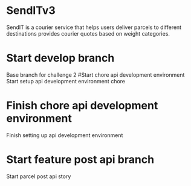# SendITv3
SendIT is a courier service that helps users deliver parcels to different destinations provides courier quotes based on weight categories.
# Start develop branch
Base branch for challenge 2
#Start chore api development environment
Start setup api development environment chore
# Finish chore api development environment
Finish setting up api development environment
# Start feature post api branch
Start parcel post api story



